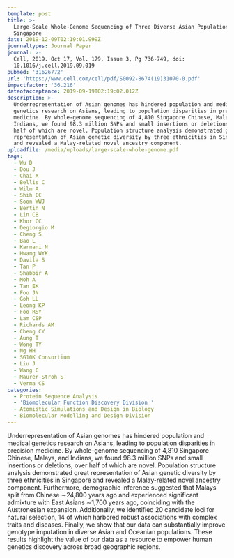 ```yaml
---
template: post
title: >-
  Large-Scale Whole-Genome Sequencing of Three Diverse Asian Populations in
  Singapore
date: 2019-12-09T02:19:01.999Z
journaltypes: Journal Paper
journal: >-
  Cell, 2019. Oct 17, Vol. 179, Issue 3, Pg 736-749, doi:
  10.1016/j.cell.2019.09.019
pubmed: '31626772'
url: 'https://www.cell.com/cell/pdf/S0092-8674(19)31070-0.pdf'
impactfactor: '36.216'
dateofacceptance: 2019-09-19T02:19:02.012Z
description: >-
  Underrepresentation of Asian genomes has hindered population and medical
  genetics research on Asians, leading to population disparities in precision
  medicine. By whole-genome sequencing of 4,810 Singapore Chinese, Malays, and
  Indians, we found 98.3 million SNPs and small insertions or deletions, over
  half of which are novel. Population structure analysis demonstrated great
  representation of Asian genetic diversity by three ethnicities in Singapore
  and revealed a Malay-related novel ancestry component.
uploadfile: /media/uploads/large-scale-whole-genome.pdf
tags:
  - Wu D
  - Dou J
  - Chai X
  - Bellis C
  - Wilm A
  - Shih CC
  - Soon WWJ
  - Bertin N
  - Lin CB
  - Khor CC
  - Degiorgio M
  - Cheng S
  - Bao L
  - Karnani N
  - Hwang WYK
  - Davila S
  - Tan P
  - Shabbir A
  - Moh A
  - Tan EK
  - Foo JN
  - Goh LL
  - Leong KP
  - Foo RSY
  - Lam CSP
  - Richards AM
  - Cheng CY
  - Aung T
  - Wong TY
  - Ng HH
  - SG10K Consortium
  - Liu J
  - Wang C
  - Maurer-Stroh S
  - Verma CS
categories:
  - Protein Sequence Analysis
  - 'Biomolecular Function Discovery Division '
  - Atomistic Simulations and Design in Biology
  - Biomolecular Modelling and Design Division
---
```

Underrepresentation of Asian genomes has hindered population and medical genetics research on Asians, leading to population disparities in precision medicine. By whole-genome sequencing of 4,810 Singapore Chinese, Malays, and Indians, we found 98.3 million SNPs and small insertions or deletions, over half of which are novel. Population structure analysis demonstrated great representation of Asian genetic diversity by three ethnicities in Singapore and revealed a Malay-related novel ancestry component. Furthermore, demographic inference suggested that Malays split from Chinese ∼24,800 years ago and experienced significant admixture with East Asians ∼1,700 years ago, coinciding with the Austronesian expansion. Additionally, we identified 20 candidate loci for natural selection, 14 of which harbored robust associations with complex traits and diseases. Finally, we show that our data can substantially improve genotype imputation in diverse Asian and Oceanian populations. These results highlight the value of our data as a resource to empower human genetics discovery across broad geographic regions.
